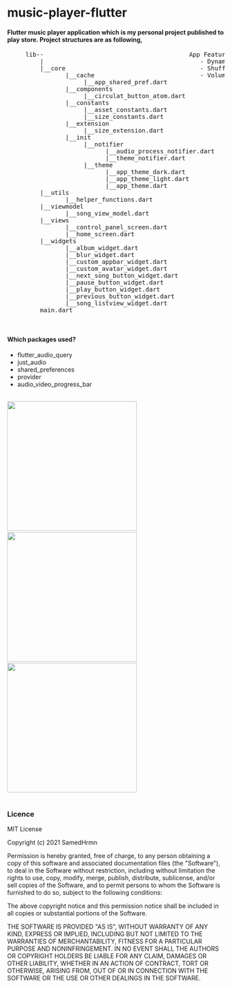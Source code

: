 # music-player-flutter
#### Flutter music player application which is my personal project published to play store. Project structures are as following,
<pre>
     lib--                                        App Features:
         |                                           - Dynamic theme and save with Shared Preferences
         |__core                                     - Shuffle and Play Random Song
                |__cache                             - Volume controller (Thanks for cihatislamdede)  
                     |__app_shared_pref.dart
                |__components
                     |__circulat_button_atom.dart
                |__constants
                     |__asset_constants.dart
                     |__size_constants.dart
                |__extension
                     |__size_extension.dart
                |__init
                     |__notifier
                           |__audio_process_notifier.dart
                           |__theme_notifier.dart
                     |__theme
                           |__app_theme_dark.dart
                           |__app_theme_light.dart
                           |__app_theme.dart
         |__utils                           
                |__helper_functions.dart
         |__viewmodel
                |__song_view_model.dart
         |__views
                |__control_panel_screen.dart
                |__home_screen.dart
         |__widgets
                |__album_widget.dart
                |__blur_widget.dart
                |__custom_appbar_widget.dart
                |__custom_avatar_widget.dart
                |__next_song_button_widget.dart
                |__pause_button_widget.dart
                |__play_button_widget.dart
                |__previous_button_widget.dart
                |__song_listview_widget.dart
         main.dart
</pre><br>

#### Which packages used?<br>
 * flutter_audio_query
 * just_audio
 * shared_preferences
 * provider
 * audio_video_progress_bar <br><br>

<img src="https://user-images.githubusercontent.com/60006881/125201500-220a8600-e278-11eb-86fa-eeda6447af99.png" width="300px"></img> &nbsp;&nbsp; <img src="https://user-images.githubusercontent.com/60006881/125139487-47cd4900-e119-11eb-907a-5118d5ec1a18.png" width="300px"> &nbsp;&nbsp;  <img src="https://user-images.githubusercontent.com/60006881/125139817-e6f24080-e119-11eb-944c-338c9f558f87.png" width="300px"><br><br>

<h3> Licence </h3>
MIT License

Copyright (c) 2021 SamedHrmn

Permission is hereby granted, free of charge, to any person obtaining a copy
of this software and associated documentation files (the "Software"), to deal
in the Software without restriction, including without limitation the rights
to use, copy, modify, merge, publish, distribute, sublicense, and/or sell
copies of the Software, and to permit persons to whom the Software is
furnished to do so, subject to the following conditions:

The above copyright notice and this permission notice shall be included in all
copies or substantial portions of the Software.

THE SOFTWARE IS PROVIDED "AS IS", WITHOUT WARRANTY OF ANY KIND, EXPRESS OR
IMPLIED, INCLUDING BUT NOT LIMITED TO THE WARRANTIES OF MERCHANTABILITY,
FITNESS FOR A PARTICULAR PURPOSE AND NONINFRINGEMENT. IN NO EVENT SHALL THE
AUTHORS OR COPYRIGHT HOLDERS BE LIABLE FOR ANY CLAIM, DAMAGES OR OTHER
LIABILITY, WHETHER IN AN ACTION OF CONTRACT, TORT OR OTHERWISE, ARISING FROM,
OUT OF OR IN CONNECTION WITH THE SOFTWARE OR THE USE OR OTHER DEALINGS IN THE
SOFTWARE.
